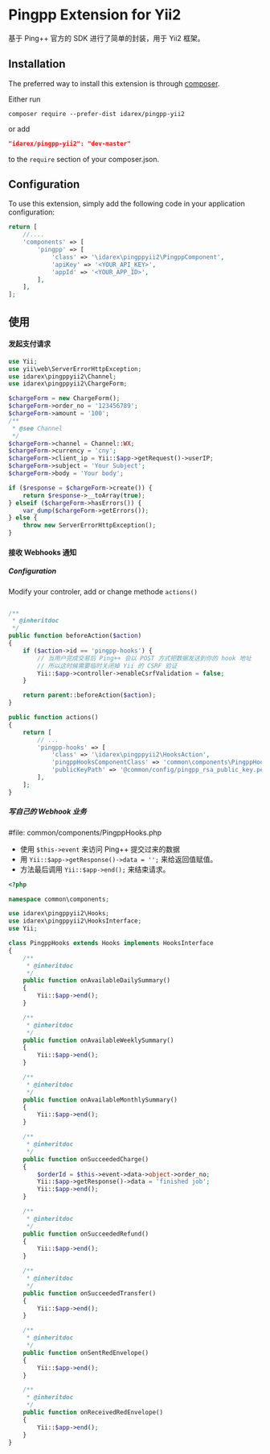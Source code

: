 Pingpp Extension for Yii2
=================

基于 Ping++ 官方的 SDK 进行了简单的封装，用于 Yii2 框架。

Installation
--------------------

The preferred way to install this extension is through [composer](http://getcomposer.org/download/).

Either run

```
composer require --prefer-dist idarex/pingpp-yii2
```

or add

```json
"idarex/pingpp-yii2": "dev-master"
```

to the `require` section of your composer.json.


Configuration
--------------------

To use this extension, simply add the following code in your application configuration:

```php
return [
    //....
    'components' => [
        'pingpp' => [
            'class' => '\idarex\pingppyii2\PingppComponent',
            'apiKey' => '<YOUR_API_KEY>',
            'appId' => '<YOUR_APP_ID>',
        ],
    ],
];
```

使用
--------------------

#### 发起支付请求

```php
use Yii;
use yii\web\ServerErrorHttpException;
use idarex\pingppyii2\Channel;
use idarex\pingppyii2\ChargeForm;

$chargeForm = new ChargeForm();
$chargeForm->order_no = '123456789';
$chargeForm->amount = '100';
/**
 * @see Channel
 */
$chargeForm->channel = Channel::WX;
$chargeForm->currency = 'cny';
$chargeForm->client_ip = Yii::$app->getRequest()->userIP;
$chargeForm->subject = 'Your Subject';
$chargeForm->body = 'Your body';

if ($response = $chargeForm->create()) {
    return $response->__toArray(true);
} elseif ($chargeForm->hasErrors()) {
    var_dump($chargeForm->getErrors());
} else {
    throw new ServerErrorHttpException();
}
```

#### 接收 Webhooks 通知

##### Configuration

Modify your controler, add or change methode `actions()`

```php

/**
 * @inheritdoc
 */
public function beforeAction($action)
{
    if ($action->id == 'pingpp-hooks') {
        // 当用户完成交易后 Ping++ 会以 POST 方式把数据发送到你的 hook 地址
        // 所以这时候需要临时关闭掉 Yii 的 CSRF 验证
        Yii::$app->controller->enableCsrfValidation = false;
    }

    return parent::beforeAction($action);
}

public function actions()
{
	return [
        // ...
        'pingpp-hooks' => [
            'class' => '\idarex\pingppyii2\HooksAction',
            'pingppHooksComponentClass' => 'common\components\PingppHooks',
            'publicKeyPath' => '@common/config/pingpp_rsa_public_key.pem',
        ],
    ];
}
```

##### 写自己的 Webhook 业务

\#file: common/components/PingppHooks.php

* 使用 `$this->event` 来访问 Ping++ 提交过来的数据
* 用 `Yii::$app->getResponse()->data = '';` 来给返回值赋值。
* 方法最后调用 `Yii::$app->end();` 来结束请求。

```php
<?php

namespace common\components;

use idarex\pingppyii2\Hooks;
use idarex\pingppyii2\HooksInterface;
use Yii;

class PingppHooks extends Hooks implements HooksInterface
{
    /**
     * @inheritdoc
     */
    public function onAvailableDailySummary()
    {
        Yii::$app->end();
    }

    /**
     * @inheritdoc
     */
    public function onAvailableWeeklySummary()
    {
        Yii::$app->end();
    }

    /**
     * @inheritdoc
     */
    public function onAvailableMonthlySummary()
    {
        Yii::$app->end();
    }

    /**
     * @inheritdoc
     */
    public function onSucceededCharge()
    {
        $orderId = $this->event->data->object->order_no;
        Yii::$app->getResponse()->data = 'finished job';
        Yii::$app->end();
    }

    /**
     * @inheritdoc
     */
    public function onSucceededRefund()
    {
        Yii::$app->end();
    }

    /**
     * @inheritdoc
     */
    public function onSucceededTransfer()
    {
        Yii::$app->end();
    }

    /**
     * @inheritdoc
     */
    public function onSentRedEnvelope()
    {
        Yii::$app->end();
    }

    /**
     * @inheritdoc
     */
    public function onReceivedRedEnvelope()
    {
        Yii::$app->end();
    }
}
```